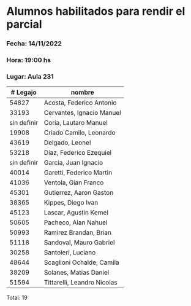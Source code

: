 # Alumnos habilitados para rendir el parcial 

### Fecha: 14/11/2022
### Hora: 19:00 hs
### Lugar: Aula 231





| # Legajo   |   nombre                   |
| -------    |   --------------           |
|   54827    | Acosta, Federico Antonio   |  
|   33193    | Cervantes, Ignacio Manuel  |  
| sin definir| Coria, Lautaro Manuel      | 
|   19908    | Criado Camilo, Leonardo    | 
|   43619    | Delgado, Leonel            | 
|   53218    | Díaz, Federico Ezequiel    | 
| sin definir| Garcia, Juan Ignacio       |  
|   40014    | Garetti, Federico Martin   | 
|   41036    | Ventola, Gian Franco       |
|   45301    | Gutierrez, Aaron Gaston    |
|   38365    | Kippes, Diego Ivan         |
|   45123    | Lascar, Agustin Kemel      |  
|   50605    | Pacheco, Alan Nahuel       |
|   50993    | Ramirez Brandan, Brian     |  
|   51118    | Sandoval, Mauro Gabriel    |
|  30258     | Santoleri, Luciano         |
|   48644    | Scaglioni Ochalde, Camila  |  
|   38209    | Solanes, Matias Daniel     |  
|   51594    | Tittarelli, Leandro Nicolas|

Total: 19
